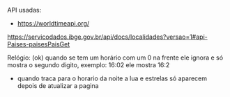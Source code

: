 
API usadas: 
 - https://worldtimeapi.org/

 https://servicodados.ibge.gov.br/api/docs/localidades?versao=1#api-Paises-paisesPaisGet




Relógio:
  (ok) quando se tem um horário com um 0 na frente ele ignora e só mostra o segundo digito, exemplo: 16:02 ele mostra 16:2

  - quando traca para o horario da noite a lua e estrelas só aparecem depois de atualizar a pagina
